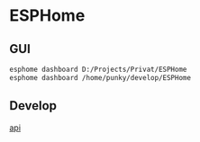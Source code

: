 # ESPHome

## GUI

```bash
esphome dashboard D:/Projects/Privat/ESPHome
esphome dashboard /home/punky/develop/ESPHome
```

## Develop

[api](https://esphome.io/components/api.html)
